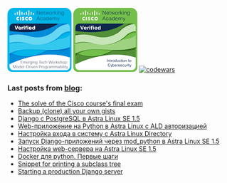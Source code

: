 
[![](emerging-technologies-workshop-model-driven-programmability.png)](https://www.credly.com/badges/185c22b1-6ad5-4b35-ab65-fb499041fb23/public_url)
[![](intro-to-cybersec.png)](https://www.credly.com/badges/0b0c9355-b236-4302-bdc5-aa3b6f8c9b8d/public_url/)
[![codewars](https://www.codewars.com/users/Vostbur/badges/large)](https://www.codewars.com/users/Vostbur)

### Last posts from [blog](https://vostbur.github.io):

  - [The solve of the Cisco course's final exam](https://vostbur.github.io/posts/cisco-lab-answer-key/)
  - [Backup (clone) all your own gists](https://vostbur.github.io/posts/backup-all-your-own-gists/)
  - [Django с PostgreSQL в Astra Linux SE 1.5](https://vostbur.github.io/posts/astra-linux-django-web-app-with-postgresql/)
  - [Web-приложение на Python в Astra Linux с ALD авторизацией](https://vostbur.github.io/posts/astra-linux-django-web-app-with-ald-auth/)
  - [Настройка входа в систему с Astra Linux Directory](https://vostbur.github.io/posts/ald-auth-astra-linux-se-15/)
  - [Запуск Django-приложений через mod_python в Astra Linux SE 1.5](https://vostbur.github.io/posts/django-starting-astra-linux-se-15/)
  - [Настройка web-сервера на Astra Linux SE 1.5](https://vostbur.github.io/posts/apache2-astra-linux-se-15/)
  - [Docker для python. Первые шаги](https://vostbur.github.io/posts/docker-for-python-first-steps/)
  - [Snippet for printing a subclass tree](https://vostbur.github.io/posts/snippet-printing-subclass-tree/)
  - [Starting a production Django server](https://vostbur.github.io/posts/starting-prod-django-server/)
